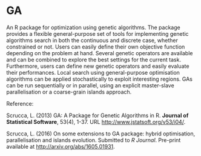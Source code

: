 # GA

An R package for optimization using genetic algorithms. The package provides a flexible general-purpose set of tools for implementing genetic algorithms search in both the continuous and discrete case, whether constrained or not. Users can easily define their own objective function depending on the problem at hand. Several genetic operators are available and can be combined to explore the best settings for the current task. Furthermore, users can define new genetic operators and easily evaluate their performances. Local search using general-purpose optimisation algorithms can be applied stochastically to exploit interesting regions. GAs can be run sequentially or in parallel, using an explicit master-slave parallelisation or a coarse-grain islands approach.


Reference:

Scrucca, L. (2013) GA: A Package for Genetic Algorithms in R. **Journal of Statistical Software**, 53(4), 1-37. URL http://www.jstatsoft.org/v53/i04/.

Scrucca, L. (2016) On some extensions to GA package: hybrid optimisation, parallelisation and islands evolution. Submitted to *R Journal*. Pre-print available at http://arxiv.org/abs/1605.01931.
